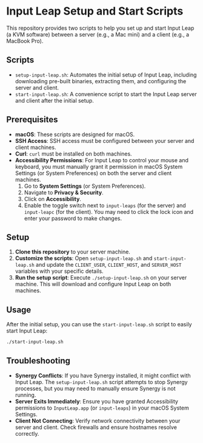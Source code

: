 # Input Leap Setup and Start Scripts

This repository provides two scripts to help you set up and start Input Leap (a KVM software) between a server (e.g., a Mac mini) and a client (e.g., a MacBook Pro).

## Scripts

- `setup-input-leap.sh`: Automates the initial setup of Input Leap, including downloading pre-built binaries, extracting them, and configuring the server and client.
- `start-input-leap.sh`: A convenience script to start the Input Leap server and client after the initial setup.

## Prerequisites

- **macOS**: These scripts are designed for macOS.
- **SSH Access**: SSH access must be configured between your server and client machines.
- **Curl**: `curl` must be installed on both machines.
- **Accessibility Permissions**: For Input Leap to control your mouse and keyboard, you must manually grant it permission in macOS System Settings (or System Preferences) on both the server and client machines.
  1. Go to **System Settings** (or System Preferences).
  2. Navigate to **Privacy & Security**.
  3. Click on **Accessibility**.
  4. Enable the toggle switch next to `input-leaps` (for the server) and `input-leapc` (for the client). You may need to click the lock icon and enter your password to make changes.

## Setup

1.  **Clone this repository** to your server machine.
2.  **Customize the scripts**: Open `setup-input-leap.sh` and `start-input-leap.sh` and update the `CLIENT_USER`, `CLIENT_HOST`, and `SERVER_HOST` variables with your specific details.
3.  **Run the setup script**: Execute `./setup-input-leap.sh` on your server machine. This will download and configure Input Leap on both machines.

## Usage

After the initial setup, you can use the `start-input-leap.sh` script to easily start Input Leap:

```bash
./start-input-leap.sh
```

## Troubleshooting

- **Synergy Conflicts**: If you have Synergy installed, it might conflict with Input Leap. The `setup-input-leap.sh` script attempts to stop Synergy processes, but you may need to manually ensure Synergy is not running.
- **Server Exits Immediately**: Ensure you have granted Accessibility permissions to `InputLeap.app` (or `input-leaps`) in your macOS System Settings.
- **Client Not Connecting**: Verify network connectivity between your server and client. Check firewalls and ensure hostnames resolve correctly.
